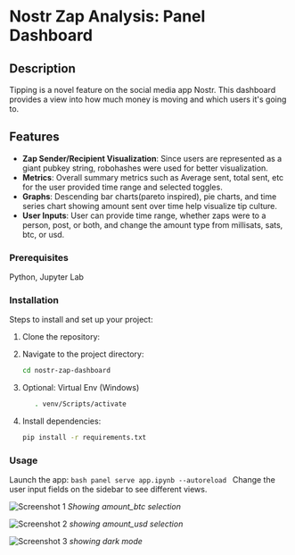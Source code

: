 # Nostr Zap Analysis: Panel Dashboard

## Description

Tipping is a novel feature on the social media app Nostr. This dashboard provides a view into how much money is moving and which users it's going to. 

## Features

- **Zap Sender/Recipient Visualization**: Since users are represented as a giant pubkey string, robohashes were used for better visualization. 
- **Metrics**: Overall summary metrics such as Average sent, total sent, etc for the user provided time range and selected toggles. 
- **Graphs**: Descending bar charts(pareto inspired), pie charts, and time series chart showing amount sent over time help visualize tip culture.
- **User Inputs**: User can provide time range, whether zaps were to a person, post, or both, and change the amount type from millisats, sats, btc, or usd. 

### Prerequisites

Python, Jupyter Lab 

### Installation

Steps to install and set up your project:
1. Clone the repository:

2. Navigate to the project directory:
    ```bash
    cd nostr-zap-dashboard
    ```
3. Optional: Virtual Env (Windows)
    ```bash
       . venv/Scripts/activate
   ```
5. Install dependencies:
    ```bash
    pip install -r requirements.txt
    ```

### Usage
Launch the app:
    ```bash
    panel serve app.ipynb --autoreload
    ```
Change the user input fields on the sidebar to see different views.

![Screenshot 1](screenshots/amount_btc.JPG)
*Showing amount_btc selection*

![Screenshot 2](screenshots/amount_usd.JPG)
*showing amount_usd selection*

![Screenshot 3](screenshots/darkmode.JPG)
*showing dark mode*

